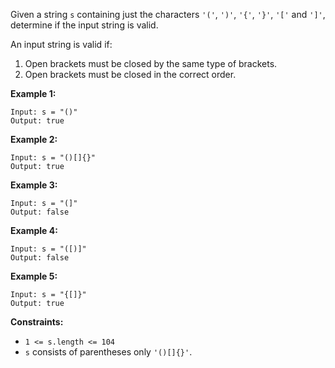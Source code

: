 Given a string `s` containing just the characters `'('`, `')'`, `'{'`, `'}'`,
`'['` and `']'`, determine if the input string is valid.

An input string is valid if:

  1. Open brackets must be closed by the same type of brackets.
  2. Open brackets must be closed in the correct order.



**Example 1:**

    
    
    Input: s = "()"
    Output: true
    

**Example 2:**

    
    
    Input: s = "()[]{}"
    Output: true
    

**Example 3:**

    
    
    Input: s = "(]"
    Output: false
    

**Example 4:**

    
    
    Input: s = "([)]"
    Output: false
    

**Example 5:**

    
    
    Input: s = "{[]}"
    Output: true
    



**Constraints:**

  * `1 <= s.length <= 104`
  * `s` consists of parentheses only `'()[]{}'`.

